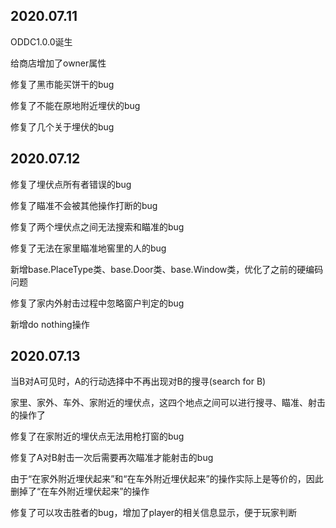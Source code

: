 ## 2020.07.11

ODDC1.0.0诞生

给商店增加了owner属性

修复了黑市能买饼干的bug

修复了不能在原地附近埋伏的bug

修复了几个关于埋伏的bug

## 2020.07.12

修复了埋伏点所有者错误的bug

修复了瞄准不会被其他操作打断的bug

修复了两个埋伏点之间无法搜索和瞄准的bug

修复了无法在家里瞄准地窖里的人的bug

新增base.PlaceType类、base.Door类、base.Window类，优化了之前的硬编码问题

修复了家内外射击过程中忽略窗户判定的bug

新增do nothing操作

## 2020.07.13

当B对A可见时，A的行动选择中不再出现对B的搜寻(search for B)

家里、家外、车外、家附近的埋伏点，这四个地点之间可以进行搜寻、瞄准、射击的操作了

修复了在家附近的埋伏点无法用枪打窗的bug

修复了A对B射击一次后需要再次瞄准才能射击的bug

由于“在家外附近埋伏起来”和“在车外附近埋伏起来”的操作实际上是等价的，因此删掉了“在车外附近埋伏起来”的操作

修复了可以攻击胜者的bug，增加了player的相关信息显示，便于玩家判断